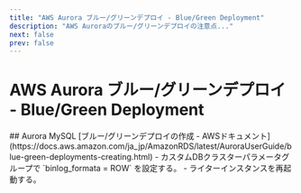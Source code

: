```yaml
---
title: "AWS Aurora ブルー/グリーンデプロイ - Blue/Green Deployment"
description: "AWS Auroraのブルー/グリーンデプロイの注意点..."
next: false
prev: false
---
```

# AWS Aurora ブルー/グリーンデプロイ - Blue/Green Deployment
<Badge type="info" text="AWS" />
<Badge type="info" text="RDS" />
## Aurora MySQL
[ブルー/グリーンデプロイの作成 - AWSドキュメント](https://docs.aws.amazon.com/ja_jp/AmazonRDS/latest/AuroraUserGuide/blue-green-deployments-creating.html)
- カスタムDBクラスターパラメータグループで `binlog_formata = ROW` を設定する。
- ライターインスタンスを再起動する。